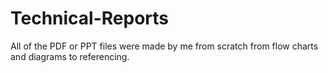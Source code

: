 # Technical-Reports
All of the PDF or PPT files were made by me from scratch from flow charts and diagrams to referencing.
